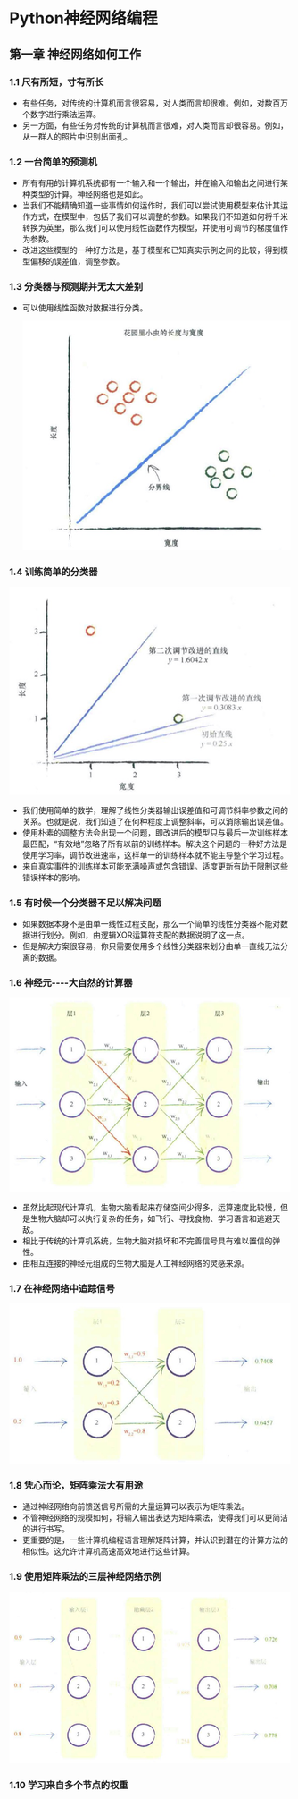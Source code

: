# Python神经网络编程

## 第一章 神经网络如何工作

### 1.1 尺有所短，寸有所长

- 有些任务，对传统的计算机而言很容易，对人类而言却很难。例如，对数百万个数字进行乘法运算。
- 另一方面，有些任务对传统的计算机而言很难，对人类而言却很容易。例如，从一群人的照片中识别出面孔。

### 1.2 一台简单的预测机

- 所有有用的计算机系统都有一个输入和一个输出，并在输入和输出之间进行某种类型的计算。神经网络也是如此。
- 当我们不能精确知道一些事情如何运作时，我们可以尝试使用模型来估计其运作方式，在模型中，包括了我们可以调整的参数。如果我们不知道如何将千米转换为英里，那么我们可以使用线性函数作为模型，并使用可调节的梯度值作为参数。
- 改进这些模型的一种好方法是，基于模型和已知真实示例之间的比较，得到模型偏移的误差值，调整参数。

### 1.3 分类器与预测期并无太大差别

- 可以使用线性函数对数据进行分类。

  ![image-20210317171828638](Python神经网络编程.assets/image-20210317171828638.png)

### 1.4 训练简单的分类器

![image-20210317172545234](Python神经网络编程.assets/image-20210317172545234.png)

- 我们使用简单的数学，理解了线性分类器输出误差值和可调节斜率参数之间的关系。也就是说，我们知道了在何种程度上调整斜率，可以消除输出误差值。
- 使用朴素的调整方法会出现一个问题，即改进后的模型只与最后一次训练样本最匹配，“有效地”忽略了所有以前的训练样本。解决这个问题的一种好方法是使用学习率，调节改进速率，这样单一的训练样本就不能主导整个学习过程。
- 来自真实事件的训练样本可能充满噪声或包含错误。适度更新有助于限制这些错误样本的影响。

### 1.5 有时候一个分类器不足以解决问题

- 如果数据本身不是由单一线性过程支配，那么一个简单的线性分类器不能对数据进行划分。例如，由逻辑XOR运算符支配的数据说明了这一点。
- 但是解决方案很容易，你只需要使用多个线性分类器来划分由单一直线无法分离的数据。

### 1.6 神经元----大自然的计算器

![image-20210317174032705](Python神经网络编程.assets/image-20210317174032705.png)

- 虽然比起现代计算机，生物大脑看起来存储空间少得多，运算速度比较慢，但是生物大脑却可以执行复杂的任务，如飞行、寻找食物、学习语言和逃避天敌。
- 相比于传统的计算机系统，生物大脑对损坏和不完善信号具有难以置信的弹性。
- 由相互连接的神经元组成的生物大脑是人工神经网络的灵感来源。

### 1.7 在神经网络中追踪信号

![image-20210317180354384](Python神经网络编程.assets/image-20210317180354384.png)

### 1.8 凭心而论，矩阵乘法大有用途

- 通过神经网络向前馈送信号所需的大量运算可以表示为矩阵乘法。
- 不管神经网络的规模如何，将输入输出表达为矩阵乘法，使得我们可以更简洁的进行书写。
- 更重要的是，一些计算机编程语言理解矩阵计算，并认识到潜在的计算方法的相似性。这允许计算机高速高效地进行这些计算。

### 1.9 使用矩阵乘法的三层神经网络示例

![image-20210317181356337](Python神经网络编程.assets/image-20210317181356337.png)

### 1.10 学习来自多个节点的权重

